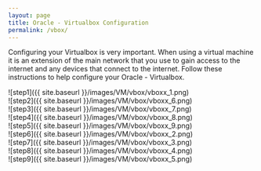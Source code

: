```yaml
---
layout: page
title: Oracle - Virtualbox Configuration
permalink: /vbox/
---
```


Configuring your Virtualbox is very important. When using a virtual machine it is an extension of the main network that you use to gain access to the internet and any devices that connect to the internet. Follow these instructions to help configure your Oracle - Virtualbox.

![step1]({{ site.baseurl }}/images/VM/vbox/vboxx_1.png)<br>
![step2]({{ site.baseurl }}/images/VM/vbox/vboxx_6.png)<br>
![step3]({{ site.baseurl }}/images/VM/vbox/vboxx_7.png)<br>
![step4]({{ site.baseurl }}/images/VM/vbox/vboxx_8.png)<br>
![step5]({{ site.baseurl }}/images/VM/vbox/vboxx_9.png)<br>
![step6]({{ site.baseurl }}/images/VM/vbox/vboxx_2.png)<br>
![step7]({{ site.baseurl }}/images/VM/vbox/vboxx_3.png)<br>
![step8]({{ site.baseurl }}/images/VM/vbox/vboxx_4.png)<br>
![step9]({{ site.baseurl }}/images/VM/vbox/vboxx_5.png)<br>
